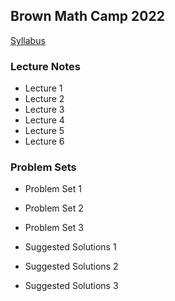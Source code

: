 Brown Math Camp 2022
--------------------

[Syllabus](out/syllabus/Math%20Camp%202022%20Syllabus.pdf)

### Lecture Notes

- Lecture 1
- Lecture 2
- Lecture 3
- Lecture 4
- Lecture 5
- Lecture 6

<!--
- [Lecture 1](out/lectures/Math%20Camp%202022%20Lecture%201%20-%20Proofs,%20Metric%20Spaces,%20Topology.pdf)
- [Lecture 2](out/lectures/Math%20Camp%202022%20Lecture%202%20-%20Sequences,%20Continuity.pdf)
- [Lecture 3](out/lectures/Math%20Camp%202022%20Lecture%203%20-%20Correspondences,%20Compactness,%20EVT.pdf)
- [Lecture 4](out/lectures/Math%20Camp%202022%20Lecture%204%20-%20Differentiation,%20IFT,%20Unconstrained%20Optimization.pdf)
- [Lecture 5](out/lectures/Math%20Camp%202022%20Lecture%205%20-%20Constrained%20Optimization,%20Envelope%20Theorem,%20Integration.pdf)
- [Lecture 6](out/lectures/Math%20Camp%202022%20Lecture%206%20-%20Linear%20Algebra,%20ODE.pdf)
-->

### Problem Sets

- Problem Set 1
- Problem Set 2
- Problem Set 3

- Suggested Solutions 1
- Suggested Solutions 2
- Suggested Solutions 3

<!--
- [Problem Set 1](out/homework/Math%20Camp%202022%20Problem%20Set%201.pdf)
- [Problem Set 2](out/homework/Math%20Camp%202022%20Problem%20Set%202.pdf)
- [Problem Set 3](out/homework/Math%20Camp%202022%20Problem%20Set%203.pdf)

- [Suggested Solutions 1](out/homework/Math%20Camp%202022%20Suggested%20Solutions%201.pdf)
- [Suggested Solutions 2](out/homework/Math%20Camp%202022%20Suggested%20Solutions%202.pdf)
- [Suggested Solutions 3](out/homework/Math%20Camp%202022%20Suggested%20Solutions%203.pdf)
-->
